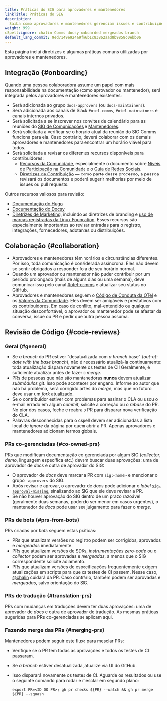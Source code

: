 ```yaml
---
title: Práticas do SIG para aprovadores e mantenedores
linkTitle: Práticas do SIG
description:
  Saiba como aprovadores e mantenedores gerenciam issues e contribuições.
weight: 999
cSpell:ignore: chalin Comms docsy onboarded mergeados branch
default_lang_commit: 9ed7149e924a9fb6b1c83862aad8b9858c0ebb06
---
```


Esta página inclui diretrizes e algumas práticas comuns utilizadas por aprovadores e mantenedores.

## Integração {#onboarding}

Quando uma pessoa colaboradora assume um papel com mais responsabilidade na documentação (como aprovador ou mantenedor), será integrada pelos aprovadores e mantenedores existentes:

- Será adicionada ao grupo `docs-approvers` (ou `docs-maintainers`).
- Será adicionada aos canais de Slack `#otel-comms`, `#otel-maintainers` e canais internos privados.
- Será solicitada a se inscrever nos convites de calendário para as reuniões do
  [SIG de Comunicações](https://groups.google.com/a/opentelemetry.io/g/calendar-comms)
  e
  [Mantenedores](https://groups.google.com/a/opentelemetry.io/g/calendar-maintainer-meeting).
- Será solicitada a verificar se o horário atual da reunião do SIG Comms funciona para ela. Caso contrário, deverá colaborar com os demais aprovadores e mantenedores para encontrar um horário viável para todos.
- Será solicitada a revisar os diferentes recursos disponíveis para contribuidores:
  - [Recursos da Comunidade](https://github.com/open-telemetry/community/), especialmente o documento sobre
    [Níveis de Participação na Comunidade](https://github.com/open-telemetry/community/blob/main/community-membership.md)
    e o
    [Guia de Redes Sociais](https://github.com/open-telemetry/community/blob/main/social-media-guide.md).
  - [Diretrizes de Contribuição](/docs/contributing) — como parte desse processo, a pessoa revisará os documentos e poderá sugerir melhorias por meio de issues ou pull requests.

Outros recursos valiosos para revisão:

- [Documentação do Hugo](https://gohugo.io/documentation/)
- [Documentação do Docsy](https://www.docsy.dev/docs/)
- [Diretrizes de Marketing](/community/marketing-guidelines/), incluindo as diretrizes de branding e
  [uso de marcas registradas da Linux Foundation](https://www.linuxfoundation.org/legal/trademark-usage).
  Esses recursos são especialmente importantes ao revisar entradas para o registro, integrações, fornecedores, adotantes ou distribuições.

## Colaboração {#collaboration}

- Aprovadores e mantenedores têm horários e circunstâncias diferentes. Por isso, toda comunicação é considerada assíncrona. Eles não devem se sentir obrigados a responder fora de seu horário normal.
- Quando um aprovador ou mantenedor não puder contribuir por um período prolongado (mais de alguns dias ou uma semana), deve comunicar isso pelo canal
  [#otel-comms](https://cloud-native.slack.com/archives/C02UN96HZH6)
  e atualizar seu status no GitHub.
- Aprovadores e mantenedores seguem o
  [Código de Conduta da OTel](https://github.com/open-telemetry/community/?tab=coc-ov-file#opentelemetry-community-code-of-conduct)
  e os [Valores da Comunidade](/community/mission/#community-values). Eles devem ser amigáveis e prestativos com os contribuidores. Em caso de conflito, mal-entendido ou qualquer situação desconfortável, o aprovador ou mantenedor pode se afastar da conversa, issue ou PR e pedir que outra pessoa assuma.

## Revisão de Código {#code-reviews}

### Geral {#general}

- Se _a branch_ do PR estiver "desatualizada com _a branch_ base" (_out-of-date with the base branch_), não é necessário atualizá-la continuamente: toda atualização dispara novamente os testes de CI! Geralmente, é suficiente atualizar antes de fazer o _merge_.
- PRs de pessoas que não são mantenedoras **nunca** devem atualizar _submódulos_ git. Isso pode acontecer por engano. Informe ao autor que não há problema, será corrigido antes do _merge_, mas que no futuro deve usar um _fork_ atualizado.
- Se o contribuidor estiver com problemas para assinar o CLA ou usou o e-mail errado em algum _commit_, solicite a correção ou o _rebase_ do PR. No pior dos casos, feche e reabra o PR para disparar nova verificação do CLA.
- Palavras desconhecidas para o cspell devem ser adicionadas à lista local de _ignore_ da página por quem abrir a PR. Apenas aprovadores e mantenedores adicionam termos globais.

### PRs co-gerenciadas {#co-owned-prs}

PRs que modificam documentação co-gerenciada por algum SIG (_collector_, _demo_, linguagem específica etc.) devem buscar duas aprovações: uma de aprovador de _docs_ e outra de aprovador do SIG:

- O aprovador de _docs_ deve marcar a PR com `sig:<nome>` e mencionar o grupo `-approvers` do SIG.
- Após revisar e aprovar, o aprovador de _docs_ pode adicionar o _label_
  [`sig-approval-missing`](https://github.com/open-telemetry/opentelemetry.io/labels/sig-approval-missing),
  sinalizando ao SIG que ele deve revisar a PR.
- Se não houver aprovação do SIG dentro de um prazo razoável (geralmente duas semanas, podendo ser menor em casos urgentes), o mantenedor de _docs_ pode usar seu julgamento para fazer o _merge_.

### PRs de bots {#prs-from-bots}

PRs criadas por _bots_ seguem estas práticas:

- PRs que atualizam versões no registro podem ser corrigidos, aprovados e _mergeados_ imediatamente.
- PRs que atualizam versões de SDKs, _instrumentações zero-code_ ou o _collector_ podem ser aprovadas e _mergeadas_, a menos que o SIG correspondente solicite adiamento.
- PRs que atualizam versões de especificações frequentemente exigem atualizações em scripts para que os testes de CI passem. Nesse caso,
  [@chalin](https://github.com/chalin/)
  cuidará da PR. Caso contrário, também podem ser aprovadas e _mergeadas_, salvo orientação do SIG.

### PRs de tradução {#translation-prs}

PRs com mudanças em traduções devem ter duas aprovações: uma de aprovador de _docs_ e outra de aprovador de tradução. As mesmas práticas sugeridas para PRs co-gerenciadas se aplicam aqui.

### Fazendo merge das PRs {#merging-prs}

Mantenedores podem seguir este fluxo para mesclar PRs:

- Verifique se o PR tem todas as aprovações e todos os testes de CI passaram.
- Se _a branch_ estiver desatualizada, atualize via UI do GitHub.
- Isso disparará novamente os testes de CI. Aguarde os resultados ou use o seguinte comando para rodar e mesclar em segundo plano:

  ```shell
  export PR=<ID DO PR>; gh pr checks ${PR} --watch && gh pr merge ${PR} --squash

